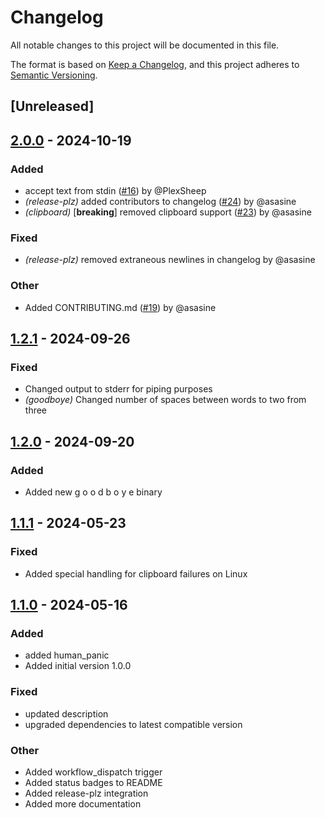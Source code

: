 # Changelog
All notable changes to this project will be documented in this file.

The format is based on [Keep a Changelog](https://keepachangelog.com/en/1.0.0/),
and this project adheres to [Semantic Versioning](https://semver.org/spec/v2.0.0.html).

## [Unreleased]

## [2.0.0](https://github.com/asasine/spongebob/compare/v1.2.1...v2.0.0) - 2024-10-19

### Added

- accept text from stdin ([#16](https://github.com/asasine/spongebob/pull/16)) by @PlexSheep
- *(release-plz)* added contributors to changelog ([#24](https://github.com/asasine/spongebob/pull/24)) by @asasine
- *(clipboard)* [**breaking**] removed clipboard support ([#23](https://github.com/asasine/spongebob/pull/23)) by @asasine

### Fixed

- *(release-plz)* removed extraneous newlines in changelog by @asasine

### Other

- Added CONTRIBUTING.md ([#19](https://github.com/asasine/spongebob/pull/19)) by @asasine

## [1.2.1](https://github.com/asasine/spongebob/compare/v1.2.0...v1.2.1) - 2024-09-26

### Fixed

- Changed output to stderr for piping purposes
- *(goodboye)* Changed number of spaces between words to two from three

## [1.2.0](https://github.com/asasine/spongebob/compare/v1.1.1...v1.2.0) - 2024-09-20

### Added

- Added new g o o d b o y e binary

## [1.1.1](https://github.com/asasine/spongebob/compare/v1.1.0...v1.1.1) - 2024-05-23

### Fixed
- Added special handling for clipboard failures on Linux

## [1.1.0](https://github.com/asasine/spongebob/compare/v1.0.1...v1.1.0) - 2024-05-16

### Added
- added human_panic
- Added initial version 1.0.0

### Fixed
- updated description
- upgraded dependencies to latest compatible version

### Other
- Added workflow_dispatch trigger
- Added status badges to README
- Added release-plz integration
- Added more documentation
